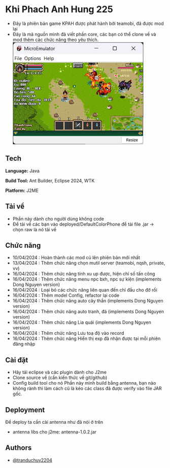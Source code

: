 
# Khi Phach Anh Hung 225

- Đây là phiên bản game KPAH được phát hành bởi teamobi, đã được mod lại
- Đây là mã nguồn mình đã viết phần core, các bạn có thể clone về và mod thêm các chức năng theo yêu thích.
![background](/images/background.png)

## Tech

**Language:** Java

**Build Tool:** Ant Builder, Eclipse 2024, WTK

**Platform:** J2ME

## Tải về
- Phần này dành cho người dùng không code
- Để tải về các bạn vào deployed/DefaultColorPhone để tải file .jar -> chọn raw là nó tải về

## Chức năng

- 10/04/2024 : Hoàn thành các mod cũ lên phiên bản mới nhất
- 13/04/2024 : Thêm chức năng chọn mutil server (teamobi, nqsh, private, vv)
- 16/04/2024 : Thêm chức năng tính xu up được, hiện chỉ số tấn công
- 16/04/2024 : Thêm chức năng menu npc bxh, npc sự kiện (implements Dong Nguyen version)
- 16/04/2024 : Loại bỏ các chức năng liên quan đến chỉ đầu cho đỡ rối
- 16/04/2024 : Thêm model Config, refactor lại code
- 16/04/2024 : Thêm chức năng auto cây thần (implements Dong Nguyen version)
- 16/04/2024 : Thêm chức năng auto tranh, đá (implements Dong Nguyen version)
- 16/04/2024 : Thêm chức năng Lia quái (implements Dong Nguyen version)
- 16/04/2024 : Thêm chức năng Lưu toạ độ vào record
- 16/04/2024 : Thêm chức năng Hiển thị exp đã nhận được tại mỗi phiên đăng nhập

## Cài đặt

- Hãy tải eclipse và các plugin dành cho J2me
- Clone source về (cần kiến thức về git/github)
- Config build tool cho nó Phần này mình build bằng antenna, bạn nào không rành thì làm cách cũ là kéo các class đã được verify vào file JAR gốc.

## Deployment

Để deploy ta cần cài antenna như đã nói ở trên

- antenna libs cho j2me: antenna-1.0.2.jar



## Authors

- [@tranduchuy2204](https://github.com/tranduchuy2204)

